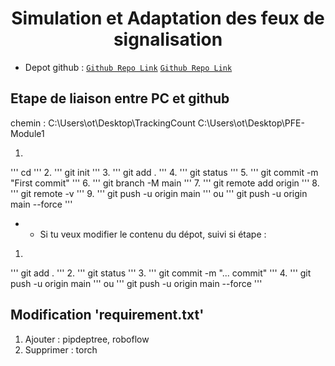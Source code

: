 <H1 align="center">Simulation et Adaptation des feux de signalisation </H1>


- Depot github : 
[`Github Repo Link`](https://github.com/Ha-lm31/TrackingCount.git)
[`Github Repo Link`](https://github.com/Ha-lm31/PFE-Module1.git)

<H2> Etape de liaison entre PC et github </H2> 
chemin :
C:\Users\ot\Desktop\TrackingCount
C:\Users\ot\Desktop\PFE-Module1

1. 
'''
cd <chemin>
'''
2. 
'''
git init
'''
3. 
'''
git add .
'''
4. 
'''
git status
'''
5. 
'''
git commit -m "First commit"
'''
6. 
'''
git branch -M main
'''
7. 
'''
git remote add origin <Depot github>
'''
8. 
'''
git remote -v
'''
9. 
'''
git push -u origin main
'''
ou 
'''
git push -u origin main --force
'''
- - Si tu veux modifier le contenu du dépot, suivi si étape : 
1. 
'''
git add .
'''
2. 
'''
git status
'''
3. 
'''
git commit -m "... commit"
'''
4. 
'''
git push -u origin main
'''
ou
'''
git push -u origin main --force
'''

<H2>Modification 'requirement.txt'</H2>

1. Ajouter : pipdeptree, roboflow
2. Supprimer : torch
